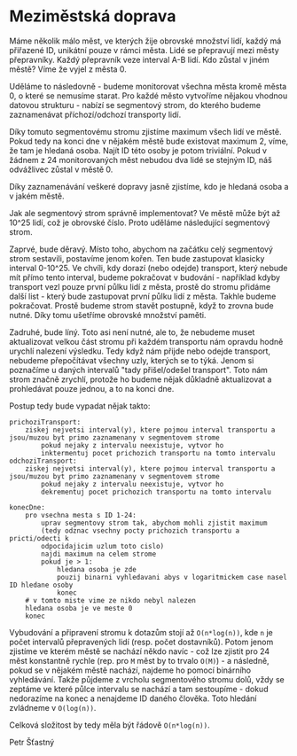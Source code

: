 # Meziměstská doprava

Máme několik málo měst, ve kterých žije obrovské množství lidí, každý má přiřazené ID, unikátní pouze v rámci města. Lidé se přepravují mezi městy přepravníky. Každý přepravník veze interval A-B lidí. Kdo zůstal v jiném městě? Víme že vyjel z města 0.

Uděláme to následovně - budeme monitorovat všechna města kromě města 0, o které se nemusíme starat. Pro každé město vytvoříme nějakou vhodnou datovou strukturu - nabízí se segmentový strom, do kterého budeme zaznamenávat příchozí/odchozí transporty lidí.

Díky tomuto segmentovému stromu zjistíme maximum všech lidí ve městě. Pokud tedy na konci dne v nějakém městě bude existovat maximum 2, víme, že tam je hledaná osoba. Najít ID této osoby je potom triviální. Pokud v žádnem z 24 monitorovaných měst nebudou dva lidé se stejným ID, náš odvážlivec zůstal v městě 0.

Díky zaznamenávání veškeré dopravy jasně zjistíme, kdo je hledaná osoba a v jakém městě.

Jak ale segmentový strom správně implementovat? Ve městě může být až 10^25 lidí, což je obrovské číslo. Proto uděláme následující segmentový strom.

Zaprvé, bude děravý. Místo toho, abychom na začátku celý segmentový strom sestavili, postavíme jenom kořen. Ten bude zastupovat klasicky interval 0-10^25. Ve chvíli, kdy dorazí (nebo odejde) transport, který nebude mít přímo tento interval, budeme pokračovat v budování - například kdyby transport vezl pouze první půlku lidí z města, prostě do stromu přidáme další list - který bude zastupovat první půlku lidí z města. Takhle budeme pokračovat. Prostě budeme strom stavět postupně, když to zrovna bude nutné. Díky tomu ušetříme obrovské množství paměti.

Zadruhé, bude líný. Toto asi není nutné, ale to, že nebudeme muset aktualizovat velkou část stromu při každém transportu nám opravdu hodně urychlí nalezení výsledku. Tedy když nám přijde nebo odejde transport, nebudeme přepočítávat všechny uzly, kterých se to týká. Jenom si poznačíme u daných intervalů "tady přišel/odešel transport". Toto nám strom značně zrychlí, protože ho budeme nějak důkladně aktualizovat a prohledávat pouze jednou, a to na konci dne.

Postup tedy bude vypadat nějak takto:

```
prichoziTransport:
    ziskej nejvetsi interval(y), ktere pojmou interval transportu a jsou/muzou byt primo zaznamenany v segmentovem strome
        pokud nejaky z intervalu neexistuje, vytvor ho
        inktermentuj pocet prichozich transportu na tomto intervalu
odchoziTransport:
    ziskej nejvetsi interval(y), ktere pojmou interval transportu a jsou/muzou byt primo zaznamenany v segmentovem strome
        pokud nejaky z intervalu neexistuje, vytvor ho
        dekrementuj pocet prichozich transportu na tomto intervalu

konecDne:
    pro vsechna mesta s ID 1-24:
        uprav segmentovy strom tak, abychom mohli zjistit maximum
        (tedy odznac vsechny pocty prichozich transportu a pricti/odecti k
        odpocidajicim uzlum toto cislo)
        najdi maximum na celem strome
        pokud je > 1:
            hledana osoba je zde
            pouzij binarni vyhledavani abys v logaritmickem case nasel ID hledane osoby
            konec
    # v tomto miste vime ze nikdo nebyl nalezen
    hledana osoba je ve meste 0
    konec
```

Vybudování a připravení stromu k dotazům stojí až `O(n*log(n))`, kde `n` je počet intervalů přepravených lidí (resp. počet dostavníků). Potom jenom zjistíme ve kterém městě se nachází někdo navíc - což lze zjistit pro 24 měst konstantně rychle (rep. pro `M` měst by to trvalo `O(M)`) - a následně, pokud se v nějakém městě nachází, najdeme ho pomocí binárního vyhledávání. Takže půjdeme z vrcholu segmentového stromu dolů, vždy se zeptáme ve které půlce intervalu se nachází a tam sestoupíme - dokud nedorazíme na konec a nenajdeme ID daného člověka. Toto hledání zvládneme v `O(log(n))`. 

Celková složitost by tedy měla být řádově `O(n*log(n))`. 

Petr Šťastný
